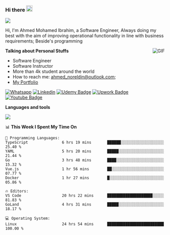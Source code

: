 ### Hi there <img src="https://raw.githubusercontent.com/MartinHeinz/MartinHeinz/master/wave.gif" width="20px">

![](https://komarev.com/ghpvc/?username=2hmad&color=lightgrey)

Hi, I'm Ahmed Mohamed Ibrahim, a Software Engineer, Always doing my best with the aim of improving operational functionality in line with business requirements; Beside's programming

  <img align="right" alt="GIF" src="https://media.giphy.com/media/836HiJc7pgzy8iNXCn/giphy.gif" />
  
**Talking about Personal Stuffs**

- Software Engineer
- Software Instructor
- More than 4k student around the world
- How to reach me: ahmed_noreldin@outlook.com;
- [My Portfolio](https://ahmednoreldin.com)

[![Whatsapp](https://img.shields.io/badge/WhatsApp-25D366?style=for-the-badge&logo=whatsapp&logoColor=white)](http://wa.me/201275457924)
[![Linkedin](https://img.shields.io/badge/LinkedIn-0077B5?style=for-the-badge&logo=linkedin&logoColor=white)](https://www.linkedin.com/in/ahmednoreldin)
[![Udemy Badge](https://img.shields.io/badge/Udemy-EC5252?style=for-the-badge&logo=Udemy&logoColor=white)](https://www.udemy.com/user/ahmed-mohamed-1/) 
[![Upwork Badge](https://img.shields.io/badge/Upwork-14a800?style=for-the-badge&logo=Upwork&logoColor=white)](https://www.upwork.com/freelancers/~01788957435aed0aa5)
[![Youtube Badge](https://img.shields.io/badge/youtube-FF0000?style=for-the-badge&logo=youtube&logoColor=white)](https://www.youtube.com/@code_with_ahmed)

**Languages and tools**  

<img src="https://skillicons.dev/icons?i=aws,gcp,azure,react,vue,flutter,php,cpp,docker,elasticsearch,express,git,githubactions,go,grafana,graphql,java,kafka,kubernetes,laravel,mongodb,mysql,nestjs,nextjs,nodejs,nuxtjs,php,postgres,postman,react,redis,redux,spring,sqlite,ts">

<!--START_SECTION:waka-->
📊 **This Week I Spent My Time On** 

```text
💬 Programming Languages: 
TypeScript               6 hrs 19 mins       ██████░░░░░░░░░░░░░░░░░░░   25.40 % 
YAML                     5 hrs 20 mins       █████░░░░░░░░░░░░░░░░░░░░   21.44 % 
Go                       3 hrs 48 mins       ████░░░░░░░░░░░░░░░░░░░░░   15.32 % 
Vue.js                   1 hr 56 mins        ██░░░░░░░░░░░░░░░░░░░░░░░   07.77 % 
Docker                   1 hr 27 mins        █░░░░░░░░░░░░░░░░░░░░░░░░   05.86 % 

🔥 Editors: 
VS Code                  20 hrs 22 mins      ████████████████████░░░░░   81.83 % 
GoLand                   4 hrs 31 mins       █████░░░░░░░░░░░░░░░░░░░░   18.17 % 

💻 Operating System: 
Linux                    24 hrs 54 mins      █████████████████████████   100.00 % 
```


<!--END_SECTION:waka-->
 
